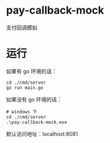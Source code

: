 # pay-callback-mock
支付回调模拟

# 运行

如果有 go 环境的话：
```
cd ./cmd/server
go run main.go
```
如果没有 go 环境的话：
```
# windows 下
cd ./cmd/server
.\pay-callback-mock.exe
```

默认访问地址：localhost:8081